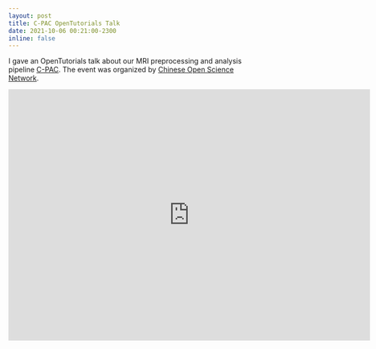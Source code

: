 ```yaml
---
layout: post
title: C-PAC OpenTutorials Talk
date: 2021-10-06 00:21:00-2300
inline: false
---
```


I gave an OpenTutorials talk about our MRI preprocessing and analysis pipeline [C-PAC](https://fcp-indi.github.io/). The event was organized by [Chinese Open Science Network](https://open-sci.cn/).

<iframe width="720" height="500" src="https://www.bilibili.com/video/BV1T7411U7KK?p=17" title="YouTube video player" frameborder="0" allow="accelerometer; autoplay; clipboard-write; encrypted-media; gyroscope; picture-in-picture" allowfullscreen></iframe>